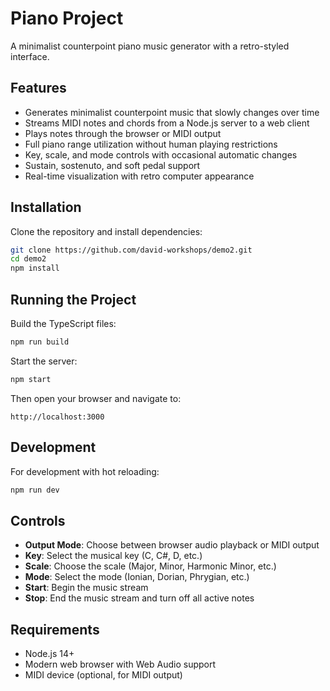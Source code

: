 # Piano Project

A minimalist counterpoint piano music generator with a retro-styled interface.

## Features

- Generates minimalist counterpoint music that slowly changes over time
- Streams MIDI notes and chords from a Node.js server to a web client
- Plays notes through the browser or MIDI output
- Full piano range utilization without human playing restrictions
- Key, scale, and mode controls with occasional automatic changes
- Sustain, sostenuto, and soft pedal support
- Real-time visualization with retro computer appearance

## Installation

Clone the repository and install dependencies:

```bash
git clone https://github.com/david-workshops/demo2.git
cd demo2
npm install
```

## Running the Project

Build the TypeScript files:

```bash
npm run build
```

Start the server:

```bash
npm start
```

Then open your browser and navigate to:

```
http://localhost:3000
```

## Development

For development with hot reloading:

```bash
npm run dev
```

## Controls

- **Output Mode**: Choose between browser audio playback or MIDI output
- **Key**: Select the musical key (C, C#, D, etc.)
- **Scale**: Choose the scale (Major, Minor, Harmonic Minor, etc.)
- **Mode**: Select the mode (Ionian, Dorian, Phrygian, etc.)
- **Start**: Begin the music stream
- **Stop**: End the music stream and turn off all active notes

## Requirements

- Node.js 14+
- Modern web browser with Web Audio support
- MIDI device (optional, for MIDI output)
